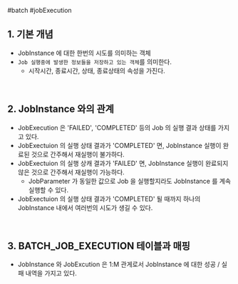 #batch #jobExecution

## 1. 기본 개념

- JobInstance 에 대한 한번의 시도를 의미하는 객체
- `Job 실행중에 발생한 정보들을 저장하고 있는 객체`를 의미한다.
	- 시작시간, 종료시간, 상태, 종료상태의 속성을 가진다.
<br>

## 2. JobInstance 와의 관계

- JobExecution 은 'FAILED', 'COMPLETED' 등의 Job 의 실행 결과 상태를 가지고 있다.
- JobExectuion 의 실행 상태 결과가 'COMPLETED' 면, JobInstance 실행이 완료된 것으로 간주해서 재실행이 불가하다. 
- JobExectuion 의 실행 상캐 결과가 'FAILED' 면, JobInstance 실행이 완료되지 않은 것으로 간주해서 재실행이 가능하다.
	- JobParameter 가 동일한 값으로 Job 을 실행할지라도 JobInstance 를 계속 실행할 수 있다.
- JobExectuion 의 실행 상태 결과가 'COMPLETED' 될 때까지 하나의 JobInstance 내에서 여러번의 시도가 생길 수 있다.
<br>

## 3. BATCH_JOB_EXECUTION 테이블과 매핑

- JobInstance 와 JobExcution 은 1:M 관게로서 JobInstance 에 대한 성공 / 실패 내역을 가지고 있다. 
